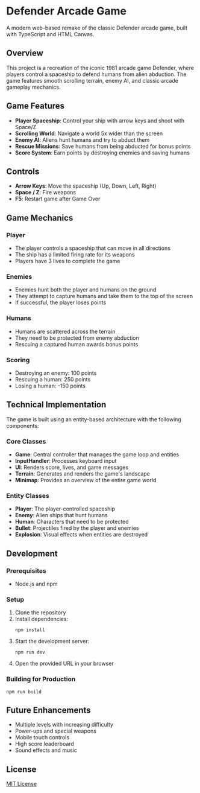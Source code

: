 # Defender Arcade Game

A modern web-based remake of the classic Defender arcade game, built with TypeScript and HTML Canvas.

## Overview

This project is a recreation of the iconic 1981 arcade game Defender, where players control a spaceship to defend humans from alien abduction. The game features smooth scrolling terrain, enemy AI, and classic arcade gameplay mechanics.

## Game Features

- **Player Spaceship**: Control your ship with arrow keys and shoot with Space/Z
- **Scrolling World**: Navigate a world 5x wider than the screen
- **Enemy AI**: Aliens hunt humans and try to abduct them
- **Rescue Missions**: Save humans from being abducted for bonus points
- **Score System**: Earn points by destroying enemies and saving humans

## Controls

- **Arrow Keys**: Move the spaceship (Up, Down, Left, Right)
- **Space / Z**: Fire weapons
- **F5**: Restart game after Game Over

## Game Mechanics

### Player
- The player controls a spaceship that can move in all directions
- The ship has a limited firing rate for its weapons
- Players have 3 lives to complete the game

### Enemies
- Enemies hunt both the player and humans on the ground
- They attempt to capture humans and take them to the top of the screen
- If successful, the player loses points

### Humans
- Humans are scattered across the terrain
- They need to be protected from enemy abduction
- Rescuing a captured human awards bonus points

### Scoring
- Destroying an enemy: 100 points
- Rescuing a human: 250 points
- Losing a human: -150 points

## Technical Implementation

The game is built using an entity-based architecture with the following components:

### Core Classes
- **Game**: Central controller that manages the game loop and entities
- **InputHandler**: Processes keyboard input
- **UI**: Renders score, lives, and game messages
- **Terrain**: Generates and renders the game's landscape
- **Minimap**: Provides an overview of the entire game world

### Entity Classes
- **Player**: The player-controlled spaceship
- **Enemy**: Alien ships that hunt humans
- **Human**: Characters that need to be protected
- **Bullet**: Projectiles fired by the player and enemies
- **Explosion**: Visual effects when entities are destroyed

## Development

### Prerequisites
- Node.js and npm

### Setup
1. Clone the repository
2. Install dependencies:
   ```
   npm install
   ```
3. Start the development server:
   ```
   npm run dev
   ```
4. Open the provided URL in your browser

### Building for Production
```
npm run build
```

## Future Enhancements
- Multiple levels with increasing difficulty
- Power-ups and special weapons
- Mobile touch controls
- High score leaderboard
- Sound effects and music

## License
[MIT License](LICENSE)

